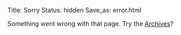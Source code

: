 Title: Sorry
Status: hidden
Save_as: error.html

Something went wrong with that page. Try the [Archives](/archives.html)?